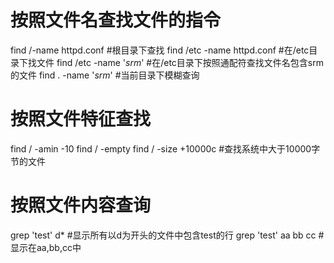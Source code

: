 # 按照文件名查找文件的指令
find /-name httpd.conf #根目录下查找
find /etc -name httpd.conf  #在/etc目录下找文件
find /etc -name '*srm*'  #在/etc目录下按照通配符查找文件名包含srm的文件
find . -name '*srm*'  #当前目录下模糊查询
# 按照文件特征查找
find / -amin -10
find / -empty
find / -size +10000c #查找系统中大于10000字节的文件

# 按照文件内容查询
grep 'test' d*      #显示所有以d为开头的文件中包含test的行
grep 'test' aa bb cc    #显示在aa,bb,cc中